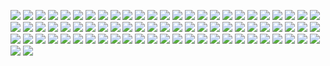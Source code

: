 ![](/source/shopping-mode/Slide01.jpg)
![](/source/shopping-mode/Slide02.jpg)
![](/source/shopping-mode/Slide03.jpg)
![](/source/shopping-mode/Slide04.jpg)
![](/source/shopping-mode/Slide05.jpg)
![](/source/shopping-mode/Slide06.jpg)
![](/source/shopping-mode/Slide07.jpg)
![](/source/shopping-mode/Slide08.jpg)
![](/source/shopping-mode/Slide09.jpg)
![](/source/shopping-mode/Slide10.jpg)
![](/source/shopping-mode/Slide11.jpg)
![](/source/shopping-mode/Slide12.jpg)
![](/source/shopping-mode/Slide13.jpg)
![](/source/shopping-mode/Slide14.jpg)
![](/source/shopping-mode/Slide15.jpg)
![](/source/shopping-mode/Slide16.jpg)
![](/source/shopping-mode/Slide17.jpg)
![](/source/shopping-mode/Slide18.jpg)
![](/source/shopping-mode/Slide19.jpg)
![](/source/shopping-mode/Slide20.jpg)
![](/source/shopping-mode/Slide21.jpg)
![](/source/shopping-mode/Slide22.jpg)
![](/source/shopping-mode/Slide23.jpg)
![](/source/shopping-mode/Slide24.jpg)
![](/source/shopping-mode/Slide25.jpg)
![](/source/shopping-mode/Slide26.jpg)
![](/source/shopping-mode/Slide27.jpg)
![](/source/shopping-mode/Slide28.jpg)
![](/source/shopping-mode/Slide29.jpg)
![](/source/shopping-mode/Slide30.jpg)
![](/source/shopping-mode/Slide31.jpg)
![](/source/shopping-mode/Slide32.jpg)
![](/source/shopping-mode/Slide33.jpg)
![](/source/shopping-mode/Slide34.jpg)
![](/source/shopping-mode/Slide35.jpg)
![](/source/shopping-mode/Slide36.jpg)
![](/source/shopping-mode/Slide37.jpg)
![](/source/shopping-mode/Slide38.jpg)
![](/source/shopping-mode/Slide39.jpg)
![](/source/shopping-mode/Slide40.jpg)
![](/source/shopping-mode/Slide41.jpg)
![](/source/shopping-mode/Slide42.jpg)
![](/source/shopping-mode/Slide43.jpg)
![](/source/shopping-mode/Slide44.jpg)
![](/source/shopping-mode/Slide45.jpg)
![](/source/shopping-mode/Slide46.jpg)
![](/source/shopping-mode/Slide47.jpg)
![](/source/shopping-mode/Slide48.jpg)
![](/source/shopping-mode/Slide49.jpg)
![](/source/shopping-mode/Slide50.jpg)
![](/source/shopping-mode/Slide51.jpg)
![](/source/shopping-mode/Slide52.jpg)
![](/source/shopping-mode/Slide53.jpg)
![](/source/shopping-mode/Slide54.jpg)
![](/source/shopping-mode/Slide55.jpg)
![](/source/shopping-mode/Slide56.jpg)
![](/source/shopping-mode/Slide57.jpg)
![](/source/shopping-mode/Slide58.jpg)
![](/source/shopping-mode/Slide59.jpg)
![](/source/shopping-mode/Slide60.jpg)
![](/source/shopping-mode/Slide61.jpg)
![](/source/shopping-mode/Slide62.jpg)
![](/source/shopping-mode/Slide63.jpg)
![](/source/shopping-mode/Slide64.jpg)
![](/source/shopping-mode/Slide65.jpg)
![](/source/shopping-mode/Slide66.jpg)
![](/source/shopping-mode/Slide67.jpg)
![](/source/shopping-mode/Slide68.jpg)
![](/source/shopping-mode/Slide69.jpg)
![](/source/shopping-mode/Slide70.jpg)
![](/source/shopping-mode/Slide71.jpg)
![](/source/shopping-mode/Slide72.jpg)
![](/source/shopping-mode/Slide73.jpg)
![](/source/shopping-mode/Slide74.jpg)
![](/source/shopping-mode/Slide75.jpg)
![](/source/shopping-mode/Slide76.jpg)
![](/source/shopping-mode/Slide77.jpg)
